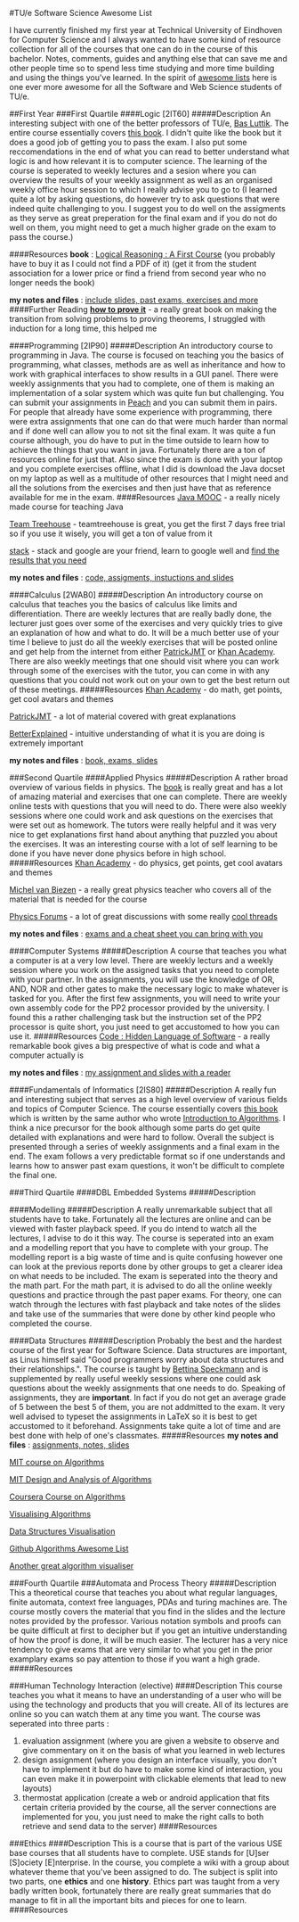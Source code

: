 #TU/e Software Science Awesome List

I have currently finished my first year at Technical University of Eindhoven for Computer Science and I always wanted to have some kind of resource collection for all of the courses that one can do in the course of this bachelor. Notes, comments, guides and anything else that can save me and other people time so to spend less time studying and more time building and using the things you've learned. In the spirit of [awesome lists](https://github.com/sindresorhus/awesome) here is one ever more awesome for all the Software and Web Science students of TU/e.

##First Year 
###First Quartile
####Logic [2IT60]
#####Description
An interesting subject with one of the better professors of TU/e, [Bas Luttik](http://www.win.tue.nl/~luttik/). The entire course essentially covers [this book](https://www.goodreads.com/book/show/2267998.Logical_Reasoning). I didn't quite like the book but it does a good job of getting you to pass the exam. I also put some reccomendations in the end of what you can read to better understand what logic is and how relevant it is to computer science. The learning of the course is seperated to weekly lectures and a sesion where you can overview the results of your weekly assignment as well as an organised weekly office hour session to which I really advise you to go to (I learned quite a lot by asking questions, do however try to ask questions that were indeed quite challenging to you. I suggest you to do well on the assigments as they serve as great preperation for the final exam and if you do not do well on them, you might need to get a much higher grade on the exam to pass the course.)

####Resources
**book** : [Logical Reasoning : A First Course](https://www.goodreads.com/book/show/2267998.Logical_Reasoning) (you probably have to buy it as I could not find a PDF of it) (get it from the student association for a lower price or find a friend from second year who no longer needs the book)

**my notes and files** : [include slides, past exams, exercises and more](https://infinit.io/_/3kMJbQV)
####Further Reading
[**how to prove it**](https://www.goodreads.com/book/show/739735.How_to_Prove_It) - a really great book on making the transition from solving problems to proving theorems, I struggled with induction for a long time, this helped me


####Programming [2IP90]
#####Description
An introductory course to programming in Java. The course is focused on teaching you the basics of programming, what classes, methods are as well as inheritance and how to work with graphical interfaces to show results in a GUI panel. There were weekly assignments that you had to complete, one of them is making an implementation of a solar system which was quite fun but challenging. You can submit your assignments in [Peach](https://peach.win.tue.nl) and you can submit them in pairs. For people that already have some experience with programming, there were extra assignments that one can do that were much harder than normal and if done well can allow you to not sit the final exam. It was quite a fun course although, you do have to put in the time outside to learn how to achieve the things that you want in java. Fortunately there are a ton of resources online for just that. Also since the exam is done with your laptop and you complete exercises offline, what I did is download the Java docset on my laptop as well as a multitude of other resources that I might need and all the solutions from the exercises and then just have that as reference available for me in the exam.
####Resources
[Java MOOC](http://mooc.fi/courses/2013/programming-part-1/) - a really nicely made course for teaching Java

[Team Treehouse](https://teamtreehouse.com/tracks/learn-java) - teamtreehouse is great, you get the first 7 days free trial so if you use it wisely, you will get a ton of value from it

[stack](http://stackoverflow.com/) - stack and google are your friend, learn to google well and [find the results that you need](https://xkcd.com/979/)

**my notes and files** : [code, assigments, instuctions and slides](https://infinit.io/_/37QUezc) 


####Calculus [2WAB0]
#####Description
An introductory course on calculus that teaches you the basics of calculus like limits and differentiation. There are weekly lectures that are really badly done, the lecturer just goes over some of the exercises and very quickly tries to give an explanation of how and what to do. It will be a much better use of your time I believe to just do all the weekly exercises that will be posted online and get help from the internet from either [PatrickJMT](http://patrickjmt.com) or [Khan Academy](https://www.khanacademy.org/). There are also weekly meetings that one should visit where you can work through some of the exercises with the tutor, you can come in with any questions that you could not work out on your own to get the best return out of these meetings.
#####Resources
[Khan Academy](https://www.khanacademy.org) - do math, get points, get cool avatars and themes

[PatrickJMT](http://patrickjmt.com) - a lot of material covered with great explanations

[BetterExplained](http://betterexplained.com/calculus/) - intuitive understanding of what it is you are doing is extremely important

**my notes and files** : [book, exams, slides](https://infinit.io/_/9kbJKwm) 


###Second Quartile
####Applied Physics
#####Description
A rather broad overview of various fields in physics. The [book](https://www.goodreads.com/book/show/10009608-university-physics-with-modern-physics) is really great and has a lot of amazing material and exercises that one can complete. There are weekly online tests with questions that you will need to do. There were also weekly sessions where one could work and ask questions on the exercises that were set out as homework. The tutors were really helpful and it was very nice to get explanations first hand about anything that puzzled you about the exercises. It was an interesting course with a lot of self learning to be done if you have never done physics before in high school.
#####Resources
[Khan Academy](https://www.khanacademy.org) - do physics, get points, get cool avatars and themes

[Michel van Biezen](https://www.youtube.com/c/michelvanbiezen/playlists) - a really great physics teacher who covers all of the material that is needed for the course

[Physics Forums](https://www.physicsforums.com/) - a lot of great discussions with some really [cool threads](https://www.physicsforums.com/threads/physics-learning-resources.825111/)

**my notes and files** : [exams and a cheat sheet you can bring with you](https://infinit.io/_/NKwagbE)

####Computer Systems
#####Description
A course that teaches you what a computer is at a very low level. There are weekly lecturs and a weekly session where you work on the assigned tasks that you need to complete with your partner. In the assignments, you will use the knowledge of OR, AND, NOR and other gates to make the necessary logic to make whatever is tasked for you. After the first few assignments, you will need to write your own assembly code for the PP2 processor provided by the university. I found this a rather challenging task but the instruction set of the PP2 processor is quite short, you just need to get accustomed to how you can use it.
#####Resources
[Code : Hidden Language of Software](https://www.goodreads.com/book/show/44882.Code) - a really remarkable book gives a big prespective of what is code and what a computer actually is

**my notes and files** : [my assignment and slides with a reader](https://infinit.io/_/36Az4uy)

####Fundamentals of Informatics [2IS80]
#####Description
A really fun and interesting subject that serves as a high level overview of various fields and topics of Computer Science. The course essentially covers [this book](https://www.goodreads.com/book/show/17809497-algorithms-unlocked) which is written by the same author who wrote [Introduction to Algorithms](https://www.goodreads.com/book/show/108986.Introduction_to_Algorithms). I think a nice precursor for the book although some parts do get quite detailed with explanations and were hard to follow. Overall the subject is presented through a series of weekly assignments and a final exam in the end. The exam follows a very predictable format so if one understands and learns how to answer past exam questions, it won't be difficult to complete the final one.


###Third Quartile
####DBL Embedded Systems
#####Description

####Modelling
#####Description
A really unremarkable subject that all students have to take. Fortunately all the lectures are online and can be viewed with faster playback speed. If you do intend to watch all the lectures, I advise to do it this way. The course is seperated into an exam and a modelling report that you have to complete with your group. The modelling report is a big waste of time and is quite confusing however one can look at the previous reports done by other groups to get a clearer idea on what needs to be included. The exam is seperated into the theory and the math part. For the math part, it is advised to do all the online weekly questions and practice through the past paper exams. For theory, one can watch through the lectures with fast playback and take notes of the slides and take use of the summaries that were done by other kind people who completed the course.

####Data Structures
#####Description
Probably the best and the hardest course of the first year for Software Science. Data structures are important, as Linus himself said "Good programmers worry about data structures and their relationships.". The course is taught by [Bettina Speckmann](http://www.win.tue.nl/~speckman/) and is supplemented by really useful weekly sessions where one could ask questions about the weekly assignments that one needs to do. Speaking of assignments, they are **important**. In fact if you do not get an average grade of 5 between the best 5 of them, you are not addmitted to the exam. It very well advised to typeset the assignments in LaTeX so it is best to get accustomed to it beforehand. Assignments take quite a lot of time and are best done with help of one's classmates.
#####Resources
**my notes and files** : [assignments, notes, slides](https://infinit.io/_/39MciYr) 

[MIT course on Algorithms](http://ocw.mit.edu/courses/electrical-engineering-and-computer-science/6-006-introduction-to-algorithms-fall-2011/)

[MIT Design and Analysis of Algorithms](http://ocw.mit.edu/courses/electrical-engineering-and-computer-science/6-046j-design-and-analysis-of-algorithms-spring-2015/)

[Coursera Course on Algorithms](https://www.coursera.org/learn/introduction-to-algorithms)

[Visualising Algorithms](http://visualgo.net)

[Data Structures Visualisation](https://www.cs.usfca.edu/~galles/visualization/Algorithms.html)

[Github Algorithms Awesome List](https://github.com/tayllan/awesome-algorithms)

[Another great algorithm visualiser](http://algo-visualizer.jasonpark.me/#path=backtracking/knight's_tour/basic)

###Fourth Quartile
###Automata and Process Theory
#####Description
This a theoretical course that teaches you about what regular languages, finite automata, context free languages, PDAs and turing machines are. The course mostly covers the material that you find in the slides and the lecture notes provided by the professor. Various notation symbols and proofs can be quite difficult at first to decipher but if you get an intuitive understanding of how the proof is done, it will be much easier. The lecturer has a very nice tendency to give exams that are very similar to what you get in the prior examplary exams so pay attention to those if you want a high grade. 
#####Resources

###Human Technology Interaction (elective)
####Description
This course teaches you what it means to have an understanding of a user who will be using the technology and products that you will create. All of its lectures are online so you can watch them at any time you want. The course was seperated into three parts : 
1. evaluation assignment (where you are given a website to observe and give commentary on it on the basis of what you learned in web lectures
2. design assignment (where you design an interface visually, you don't have to implement it but do have to make some kind of interaction, you can even make it in powerpoint with clickable elements that lead to new layouts)
3. thermostat application (create a web or android application that fits certain criteria provided by the course, all the server connections are implemented for you, you just need to make the right calls to both retrieve and send data to the server)
####Resources

###Ethics
####Description
This is a course that is part of the various USE base courses that all students have to complete. USE stands for [U]ser [S]ociety [E]nterprise. In the course, you complete a wiki with a group about whatever theme that you've been assigned to do. The subject is split into two parts, one **ethics** and one **history**. Ethics part was taught from a very badly written book, fortunately there are really great summaries that do manage to fit in all the important bits and pieces for one to learn.
####Resources

